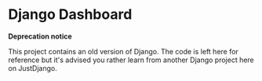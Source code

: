# Django Dashboard

**Deprecation notice**

This project contains an old version of Django. The code is left here for reference but it's advised you rather learn from another Django project here on JustDjango.
